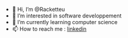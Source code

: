 - 👋 Hi, I’m @Racketteu
- 👀 I’m interested in software developpement
- 🌱 I’m currently learning computer science
- 📫 How to reach me : [linkedin](https://www.linkedin.com/in/williamboyard/)

<!---
Racketteu/Racketteu is a ✨ special ✨ repository because its `README.md` (this file) appears on your GitHub profile.
You can click the Preview link to take a look at your changes.
--->
